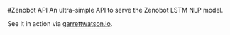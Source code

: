 #Zenobot API
An ultra-simple API to serve the Zenobot LSTM NLP model.

See it in action via [garrettwatson.io](https://garrettwatson.io).
